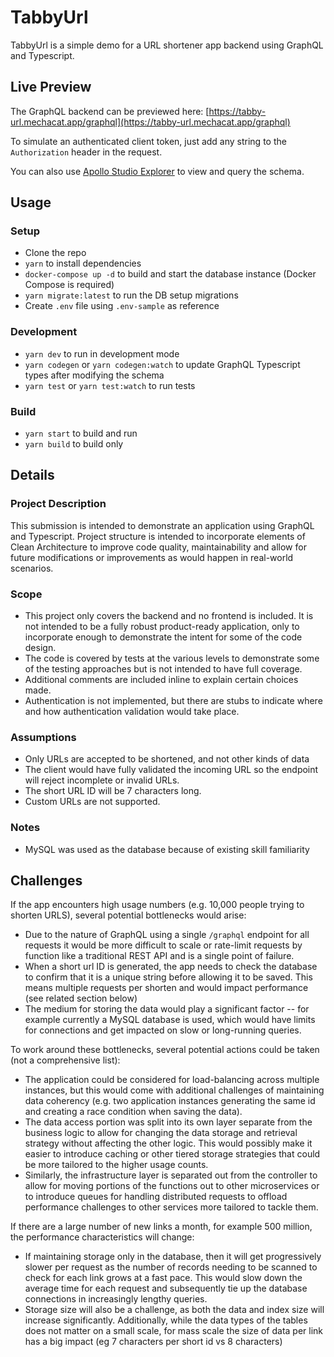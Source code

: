 
# TabbyUrl

TabbyUrl is a simple demo for a URL shortener app backend using GraphQL and Typescript.

## Live Preview

The GraphQL backend can be previewed here: 
[https://tabby-url.mechacat.app/graphql](https://tabby-url.mechacat.app/graphql)

To simulate an authenticated client token, just add any string to the `Authorization` header in the request.

You can also use [Apollo Studio Explorer](https://studio.apollographql.com/sandbox/explorer) to view and query the schema.

## Usage
### Setup
- Clone the repo
- `yarn` to install dependencies
- `docker-compose up -d` to build and start the database instance (Docker Compose is required)
- `yarn migrate:latest` to run the DB setup migrations
- Create `.env` file using `.env-sample` as reference

### Development
- `yarn dev` to run in development mode
- `yarn codegen` or `yarn codegen:watch` to update GraphQL Typescript types after modifying the schema
- `yarn test` or `yarn test:watch` to run tests

### Build
- `yarn start` to build and run
- `yarn build` to build only

## Details
### Project Description

This submission is intended to demonstrate an application using GraphQL and Typescript. Project structure is intended to incorporate elements of Clean Architecture to improve code quality, maintainability and allow for future modifications or improvements as would happen in real-world scenarios.

### Scope
- This project only covers the backend and no frontend is included. It is not intended to be a fully robust product-ready application, only to incorporate enough to demonstrate the intent for some of the code design.
- The code is covered by tests at the various levels to demonstrate some of the testing approaches but is not intended to have full coverage.
- Additional comments are included inline to explain certain choices made.
- Authentication is not implemented, but there are stubs to indicate where and how authentication validation would take place.

### Assumptions
- Only URLs are accepted to be shortened, and not other kinds of data
- The client would have fully validated the incoming URL so the endpoint will reject incomplete or invalid URLs.
- The short URL ID will be 7 characters long.
- Custom URLs are not supported.

### Notes
- MySQL was used as the database because of existing skill familiarity

## Challenges

If the app encounters high usage numbers (e.g. 10,000 people trying to shorten URLS), several potential bottlenecks would arise:
- Due to the nature of GraphQL using a single `/graphql` endpoint for all requests it would be more difficult to scale or rate-limit requests by function like a traditional REST API and is a single point of failure.
- When a short url ID is generated, the app needs to check the database to confirm that it is a unique string before allowing it to be saved. This means multiple requests per shorten and would impact performance (see related section below)
- The medium for storing the data would play a significant factor -- for example currently a MySQL database is used, which would have limits for connections and get impacted on slow or long-running queries.

To work around these bottlenecks, several potential actions could be taken (not a comprehensive list):
- The application could be considered for load-balancing across multiple instances, but this would come with additional challenges of maintaining data coherency (e.g. two application instances generating the same id and creating a race condition when saving the data).
- The data access portion was split into its own layer separate from the business logic to allow for changing the data storage and retrieval strategy without affecting the other logic. This would possibly make it easier to introduce caching or other tiered storage strategies that could be more tailored to the higher usage counts.
- Similarly, the infrastructure layer is separated out from the controller to allow for moving portions of the functions out to other microservices or to introduce queues for handling distributed requests to offload performance challenges to other services more tailored to tackle them.

If there are a large number of new links a month, for example 500 million, the performance characteristics will change:
- If maintaining storage only in the database, then it will get progressively slower per request as the number of records needing to be scanned to check for each link grows at a fast pace. This would slow down the average time for each request and subsequently tie up the database connections in increasingly lengthy queries.
- Storage size will also be a challenge, as both the data and index size will increase significantly. Additionally, while the data types of the tables does not matter on a small scale, for mass scale the size of data per link has a big impact (eg 7 characters per short id vs 8 characters)
